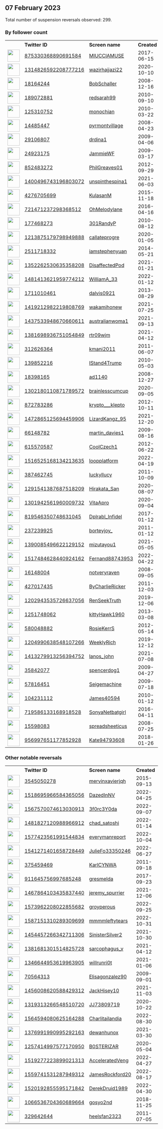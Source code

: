 
## 07 February 2023
Total number of suspension reversals observed: 299.

### By follower count
<table><tr><th></th><th align="left">Twitter ID</th><th align="left">Screen name</th>
<th align="left">Created</th><th align="left">Status</th><th align="left">Suspended</th><th align="left">Followers</th>
<tr><td><a href="https://pbs.twimg.com/profile_images/1367992884159516672/WwgKCX1N_normal.jpg"><img src="https://pbs.twimg.com/profile_images/1367992884159516672/WwgKCX1N_normal.jpg" width="40px" height="40px" align="center"/></a></td><td><a href="https://twitter.com/intent/user?user_id=875330368890691584">875330368890691584</a></td><td><a href="https://twitter.com/MIUCClAMUSE">MIUCClAMUSE</a></td><td>2017-06-15</td><td align="center">🔒</td><td>2023-01-27</td><td>131978</td></tr>
<tr><td><a href="https://pbs.twimg.com/profile_images/1622756213237710848/u83uElNl_normal.jpg"><img src="https://pbs.twimg.com/profile_images/1622756213237710848/u83uElNl_normal.jpg" width="40px" height="40px" align="center"/></a></td><td><a href="https://twitter.com/intent/user?user_id=1314826592208777216">1314826592208777216</a></td><td><a href="https://twitter.com/wazirhajjazi22">wazirhajjazi22</a></td><td>2020-10-10</td><td align="center"></td><td>2022-10-26</td><td>24910</td></tr>
<tr><td><a href="https://pbs.twimg.com/profile_images/1541787179730477057/qd9hg5rs_normal.jpg"><img src="https://pbs.twimg.com/profile_images/1541787179730477057/qd9hg5rs_normal.jpg" width="40px" height="40px" align="center"/></a></td><td><a href="https://twitter.com/intent/user?user_id=18164244">18164244</a></td><td><a href="https://twitter.com/BobSchaller">BobSchaller</a></td><td>2008-12-16</td><td align="center">🔒</td><td>2022-08-26</td><td>23186</td></tr>
<tr><td><a href="https://pbs.twimg.com/profile_images/1501287677550809091/UOEA-4AO_normal.jpg"><img src="https://pbs.twimg.com/profile_images/1501287677550809091/UOEA-4AO_normal.jpg" width="40px" height="40px" align="center"/></a></td><td><a href="https://twitter.com/intent/user?user_id=189072881">189072881</a></td><td><a href="https://twitter.com/redsarah99">redsarah99</a></td><td>2010-09-10</td><td align="center"></td><td>2022-09-01</td><td>22907</td></tr>
<tr><td><a href="https://pbs.twimg.com/profile_images/1353310680602927104/beWZme2F_normal.jpg"><img src="https://pbs.twimg.com/profile_images/1353310680602927104/beWZme2F_normal.jpg" width="40px" height="40px" align="center"/></a></td><td><a href="https://twitter.com/intent/user?user_id=125310752">125310752</a></td><td><a href="https://twitter.com/monochian">monochian</a></td><td>2010-03-22</td><td align="center"></td><td>2022-03-09</td><td>14037</td></tr>
<tr><td><a href="https://pbs.twimg.com/profile_images/1099798544360165376/U9Et_bx0_normal.png"><img src="https://pbs.twimg.com/profile_images/1099798544360165376/U9Et_bx0_normal.png" width="40px" height="40px" align="center"/></a></td><td><a href="https://twitter.com/intent/user?user_id=14485447">14485447</a></td><td><a href="https://twitter.com/pyrmontvillage">pyrmontvillage</a></td><td>2008-04-23</td><td align="center"></td><td>2022-07-21</td><td>13870</td></tr>
<tr><td><a href="https://pbs.twimg.com/profile_images/1032041044945317888/tUffranz_normal.jpg"><img src="https://pbs.twimg.com/profile_images/1032041044945317888/tUffranz_normal.jpg" width="40px" height="40px" align="center"/></a></td><td><a href="https://twitter.com/intent/user?user_id=29106807">29106807</a></td><td><a href="https://twitter.com/drdina1">drdina1</a></td><td>2009-04-06</td><td align="center"></td><td>2022-04-26</td><td>12555</td></tr>
<tr><td><a href="https://pbs.twimg.com/profile_images/1096069440787992576/CS7dTgS__normal.jpg"><img src="https://pbs.twimg.com/profile_images/1096069440787992576/CS7dTgS__normal.jpg" width="40px" height="40px" align="center"/></a></td><td><a href="https://twitter.com/intent/user?user_id=24923175">24923175</a></td><td><a href="https://twitter.com/JammieWF">JammieWF</a></td><td>2009-03-17</td><td align="center"></td><td></td><td>12468</td></tr>
<tr><td><a href="https://pbs.twimg.com/profile_images/1370506976950689796/sW-qvJnH_normal.jpg"><img src="https://pbs.twimg.com/profile_images/1370506976950689796/sW-qvJnH_normal.jpg" width="40px" height="40px" align="center"/></a></td><td><a href="https://twitter.com/intent/user?user_id=852483272">852483272</a></td><td><a href="https://twitter.com/PhilGreaves01">PhilGreaves01</a></td><td>2012-09-29</td><td align="center"></td><td>2022-08-13</td><td>12378</td></tr>
<tr><td><a href="https://pbs.twimg.com/profile_images/1495870165975805954/qy_UPUaz_normal.jpg"><img src="https://pbs.twimg.com/profile_images/1495870165975805954/qy_UPUaz_normal.jpg" width="40px" height="40px" align="center"/></a></td><td><a href="https://twitter.com/intent/user?user_id=1400496743196803072">1400496743196803072</a></td><td><a href="https://twitter.com/unspinthespina1">unspinthespina1</a></td><td>2021-06-03</td><td align="center"></td><td>2022-07-22</td><td>9875</td></tr>
<tr><td><a href="https://pbs.twimg.com/profile_images/1618032364894179328/UPLAbkna_normal.jpg"><img src="https://pbs.twimg.com/profile_images/1618032364894179328/UPLAbkna_normal.jpg" width="40px" height="40px" align="center"/></a></td><td><a href="https://twitter.com/intent/user?user_id=4276705699">4276705699</a></td><td><a href="https://twitter.com/KulasanM">KulasanM</a></td><td>2015-11-18</td><td align="center"></td><td>2023-02-03</td><td>9799</td></tr>
<tr><td><a href="https://pbs.twimg.com/profile_images/1309300397887102976/XdE5f2oo_normal.jpg"><img src="https://pbs.twimg.com/profile_images/1309300397887102976/XdE5f2oo_normal.jpg" width="40px" height="40px" align="center"/></a></td><td><a href="https://twitter.com/intent/user?user_id=721471237298368512">721471237298368512</a></td><td><a href="https://twitter.com/OhMelodylane">OhMelodylane</a></td><td>2016-04-16</td><td align="center"></td><td></td><td>8835</td></tr>
<tr><td><a href="https://pbs.twimg.com/profile_images/1619750205645103106/Ij_MD_fP_normal.jpg"><img src="https://pbs.twimg.com/profile_images/1619750205645103106/Ij_MD_fP_normal.jpg" width="40px" height="40px" align="center"/></a></td><td><a href="https://twitter.com/intent/user?user_id=177468273">177468273</a></td><td><a href="https://twitter.com/301RandyP">301RandyP</a></td><td>2010-08-12</td><td align="center"></td><td></td><td>8616</td></tr>
<tr><td><a href="https://pbs.twimg.com/profile_images/1299093748538900480/9ygVbm4k_normal.jpg"><img src="https://pbs.twimg.com/profile_images/1299093748538900480/9ygVbm4k_normal.jpg" width="40px" height="40px" align="center"/></a></td><td><a href="https://twitter.com/intent/user?user_id=1213875179798949888">1213875179798949888</a></td><td><a href="https://twitter.com/callateprogre">callateprogre</a></td><td>2020-01-05</td><td align="center"></td><td></td><td>7815</td></tr>
<tr><td><a href="https://pbs.twimg.com/profile_images/1622757293145329666/JW_S-Hnh_normal.jpg"><img src="https://pbs.twimg.com/profile_images/1622757293145329666/JW_S-Hnh_normal.jpg" width="40px" height="40px" align="center"/></a></td><td><a href="https://twitter.com/intent/user?user_id=2511718332">2511718332</a></td><td><a href="https://twitter.com/iamstephenyuan">iamstephenyuan</a></td><td>2014-05-21</td><td align="center"></td><td>2023-01-25</td><td>7370</td></tr>
<tr><td><a href="https://pbs.twimg.com/profile_images/1400128339080318981/TeXpH8DX_normal.jpg"><img src="https://pbs.twimg.com/profile_images/1400128339080318981/TeXpH8DX_normal.jpg" width="40px" height="40px" align="center"/></a></td><td><a href="https://twitter.com/intent/user?user_id=1352262530635358208">1352262530635358208</a></td><td><a href="https://twitter.com/DisaffectedPod">DisaffectedPod</a></td><td>2021-01-21</td><td align="center"></td><td></td><td>7163</td></tr>
<tr><td><a href="https://pbs.twimg.com/profile_images/1562392417155878912/LXt3QTvO_normal.jpg"><img src="https://pbs.twimg.com/profile_images/1562392417155878912/LXt3QTvO_normal.jpg" width="40px" height="40px" align="center"/></a></td><td><a href="https://twitter.com/intent/user?user_id=1481413621959774212">1481413621959774212</a></td><td><a href="https://twitter.com/WilliamA_33">WilliamA_33</a></td><td>2022-01-12</td><td align="center"></td><td>2022-09-18</td><td>6937</td></tr>
<tr><td><a href="https://pbs.twimg.com/profile_images/1075405118672199680/IJMc5o3w_normal.jpg"><img src="https://pbs.twimg.com/profile_images/1075405118672199680/IJMc5o3w_normal.jpg" width="40px" height="40px" align="center"/></a></td><td><a href="https://twitter.com/intent/user?user_id=1711010461">1711010461</a></td><td><a href="https://twitter.com/dalvis0921">dalvis0921</a></td><td>2013-08-29</td><td align="center"></td><td></td><td>6294</td></tr>
<tr><td><a href="https://pbs.twimg.com/profile_images/1544473248380829696/j9i7Sz6C_normal.jpg"><img src="https://pbs.twimg.com/profile_images/1544473248380829696/j9i7Sz6C_normal.jpg" width="40px" height="40px" align="center"/></a></td><td><a href="https://twitter.com/intent/user?user_id=1419212982219808769">1419212982219808769</a></td><td><a href="https://twitter.com/wakamihonew">wakamihonew</a></td><td>2021-07-25</td><td align="center"></td><td>2023-02-03</td><td>5531</td></tr>
<tr><td><a href="https://pbs.twimg.com/profile_images/1573985483436089344/9FnBWAk7_normal.jpg"><img src="https://pbs.twimg.com/profile_images/1573985483436089344/9FnBWAk7_normal.jpg" width="40px" height="40px" align="center"/></a></td><td><a href="https://twitter.com/intent/user?user_id=1437533948670660611">1437533948670660611</a></td><td><a href="https://twitter.com/australianwoma1">australianwoma1</a></td><td>2021-09-13</td><td align="center"></td><td>2022-12-27</td><td>4862</td></tr>
<tr><td><a href="https://abs.twimg.com/sticky/default_profile_images/default_profile_normal.png"><img src="https://abs.twimg.com/sticky/default_profile_images/default_profile_normal.png" width="40px" height="40px" align="center"/></a></td><td><a href="https://twitter.com/intent/user?user_id=1381698936751054849">1381698936751054849</a></td><td><a href="https://twitter.com/rtr09wjm">rtr09wjm</a></td><td>2021-04-12</td><td align="center"></td><td>2022-06-07</td><td>4580</td></tr>
<tr><td><a href="https://pbs.twimg.com/profile_images/1429659444598636551/hgvK3RMe_normal.jpg"><img src="https://pbs.twimg.com/profile_images/1429659444598636551/hgvK3RMe_normal.jpg" width="40px" height="40px" align="center"/></a></td><td><a href="https://twitter.com/intent/user?user_id=312626364">312626364</a></td><td><a href="https://twitter.com/kmani2011">kmani2011</a></td><td>2011-06-07</td><td align="center"></td><td>2022-11-28</td><td>4255</td></tr>
<tr><td><a href="https://pbs.twimg.com/profile_images/1533747234268930049/B8lUlxQV_normal.jpg"><img src="https://pbs.twimg.com/profile_images/1533747234268930049/B8lUlxQV_normal.jpg" width="40px" height="40px" align="center"/></a></td><td><a href="https://twitter.com/intent/user?user_id=139852216">139852216</a></td><td><a href="https://twitter.com/IStand4Trump">IStand4Trump</a></td><td>2010-05-03</td><td align="center"></td><td>2022-08-07</td><td>4104</td></tr>
<tr><td><a href="https://pbs.twimg.com/profile_images/1417566810971516929/2CF3_2CC_normal.jpg"><img src="https://pbs.twimg.com/profile_images/1417566810971516929/2CF3_2CC_normal.jpg" width="40px" height="40px" align="center"/></a></td><td><a href="https://twitter.com/intent/user?user_id=18398165">18398165</a></td><td><a href="https://twitter.com/ad1140">ad1140</a></td><td>2008-12-27</td><td align="center"></td><td>2022-08-07</td><td>4025</td></tr>
<tr><td><a href="https://pbs.twimg.com/profile_images/1550165796948787201/C3haTFjx_normal.jpg"><img src="https://pbs.twimg.com/profile_images/1550165796948787201/C3haTFjx_normal.jpg" width="40px" height="40px" align="center"/></a></td><td><a href="https://twitter.com/intent/user?user_id=1302180110871789572">1302180110871789572</a></td><td><a href="https://twitter.com/brainlesscumcup">brainlesscumcup</a></td><td>2020-09-05</td><td align="center"></td><td>2022-12-20</td><td>3429</td></tr>
<tr><td><a href="https://pbs.twimg.com/profile_images/1394143549432549381/NSNNoR-I_normal.jpg"><img src="https://pbs.twimg.com/profile_images/1394143549432549381/NSNNoR-I_normal.jpg" width="40px" height="40px" align="center"/></a></td><td><a href="https://twitter.com/intent/user?user_id=872783286">872783286</a></td><td><a href="https://twitter.com/krypto___klepto">krypto___klepto</a></td><td>2012-10-11</td><td align="center"></td><td></td><td>3334</td></tr>
<tr><td><a href="https://pbs.twimg.com/profile_images/1545548285246484480/fP4L7vNB_normal.jpg"><img src="https://pbs.twimg.com/profile_images/1545548285246484480/fP4L7vNB_normal.jpg" width="40px" height="40px" align="center"/></a></td><td><a href="https://twitter.com/intent/user?user_id=1472865125694459906">1472865125694459906</a></td><td><a href="https://twitter.com/LizardKangz_95">LizardKangz_95</a></td><td>2021-12-20</td><td align="center"></td><td>2022-08-23</td><td>3316</td></tr>
<tr><td><a href="https://pbs.twimg.com/profile_images/1457629184776355841/A_ea67SJ_normal.jpg"><img src="https://pbs.twimg.com/profile_images/1457629184776355841/A_ea67SJ_normal.jpg" width="40px" height="40px" align="center"/></a></td><td><a href="https://twitter.com/intent/user?user_id=66148782">66148782</a></td><td><a href="https://twitter.com/martin_davies1">martin_davies1</a></td><td>2009-08-16</td><td align="center"></td><td>2022-10-18</td><td>3278</td></tr>
<tr><td><a href="https://pbs.twimg.com/profile_images/1421120322821099526/ujX9yDx4_normal.jpg"><img src="https://pbs.twimg.com/profile_images/1421120322821099526/ujX9yDx4_normal.jpg" width="40px" height="40px" align="center"/></a></td><td><a href="https://twitter.com/intent/user?user_id=615570587">615570587</a></td><td><a href="https://twitter.com/CoolCzech1">CoolCzech1</a></td><td>2012-06-22</td><td align="center"></td><td>2022-05-22</td><td>3191</td></tr>
<tr><td><a href="https://pbs.twimg.com/profile_images/1540948539169071106/EoBNH4sG_normal.jpg"><img src="https://pbs.twimg.com/profile_images/1540948539169071106/EoBNH4sG_normal.jpg" width="40px" height="40px" align="center"/></a></td><td><a href="https://twitter.com/intent/user?user_id=1516525168134213635">1516525168134213635</a></td><td><a href="https://twitter.com/loopplatform">loopplatform</a></td><td>2022-04-19</td><td align="center"></td><td>2022-12-09</td><td>3133</td></tr>
<tr><td><a href="https://pbs.twimg.com/profile_images/511209142074507264/OAOZhKAs_normal.jpeg"><img src="https://pbs.twimg.com/profile_images/511209142074507264/OAOZhKAs_normal.jpeg" width="40px" height="40px" align="center"/></a></td><td><a href="https://twitter.com/intent/user?user_id=387462745">387462745</a></td><td><a href="https://twitter.com/luckyllucy">luckyllucy</a></td><td>2011-10-09</td><td align="center"></td><td>2022-08-15</td><td>3078</td></tr>
<tr><td><a href="https://pbs.twimg.com/profile_images/1597432298353217536/nC56CfbI_normal.jpg"><img src="https://pbs.twimg.com/profile_images/1597432298353217536/nC56CfbI_normal.jpg" width="40px" height="40px" align="center"/></a></td><td><a href="https://twitter.com/intent/user?user_id=1291541387687518209">1291541387687518209</a></td><td><a href="https://twitter.com/Hirakata_San">Hirakata_San</a></td><td>2020-08-07</td><td align="center"></td><td>2023-02-03</td><td>3072</td></tr>
<tr><td><a href="https://pbs.twimg.com/profile_images/1391784037535059974/czkCuPX7_normal.jpg"><img src="https://pbs.twimg.com/profile_images/1391784037535059974/czkCuPX7_normal.jpg" width="40px" height="40px" align="center"/></a></td><td><a href="https://twitter.com/intent/user?user_id=1301942561960009732">1301942561960009732</a></td><td><a href="https://twitter.com/VitaApro">VitaApro</a></td><td>2020-09-04</td><td align="center"></td><td>2022-08-31</td><td>3060</td></tr>
<tr><td><a href="https://pbs.twimg.com/profile_images/849975070248325120/tEeu4hfv_normal.jpg"><img src="https://pbs.twimg.com/profile_images/849975070248325120/tEeu4hfv_normal.jpg" width="40px" height="40px" align="center"/></a></td><td><a href="https://twitter.com/intent/user?user_id=819546350748631045">819546350748631045</a></td><td><a href="https://twitter.com/Dplrabl_Infidel">Dplrabl_Infidel</a></td><td>2017-01-12</td><td align="center"></td><td></td><td>3036</td></tr>
<tr><td><a href="https://pbs.twimg.com/profile_images/1593357259911925760/25q1Q80b_normal.jpg"><img src="https://pbs.twimg.com/profile_images/1593357259911925760/25q1Q80b_normal.jpg" width="40px" height="40px" align="center"/></a></td><td><a href="https://twitter.com/intent/user?user_id=237239925">237239925</a></td><td><a href="https://twitter.com/borteyjoy_">borteyjoy_</a></td><td>2011-01-12</td><td align="center"></td><td>2023-01-25</td><td>3032</td></tr>
<tr><td><a href="https://pbs.twimg.com/profile_images/1621836006856220672/INDRuT8R_normal.jpg"><img src="https://pbs.twimg.com/profile_images/1621836006856220672/INDRuT8R_normal.jpg" width="40px" height="40px" align="center"/></a></td><td><a href="https://twitter.com/intent/user?user_id=1390085496622129152">1390085496622129152</a></td><td><a href="https://twitter.com/mizutayou1">mizutayou1</a></td><td>2021-05-05</td><td align="center"></td><td>2023-02-02</td><td>2811</td></tr>
<tr><td><a href="https://pbs.twimg.com/profile_images/1517484784242540546/gpFgpLe-_normal.jpg"><img src="https://pbs.twimg.com/profile_images/1517484784242540546/gpFgpLe-_normal.jpg" width="40px" height="40px" align="center"/></a></td><td><a href="https://twitter.com/intent/user?user_id=1517484628440924162">1517484628440924162</a></td><td><a href="https://twitter.com/Fernand88743953">Fernand88743953</a></td><td>2022-04-22</td><td align="center"></td><td>2022-10-05</td><td>2810</td></tr>
<tr><td><a href="https://pbs.twimg.com/profile_images/1269313532115529728/bnW74lAL_normal.jpg"><img src="https://pbs.twimg.com/profile_images/1269313532115529728/bnW74lAL_normal.jpg" width="40px" height="40px" align="center"/></a></td><td><a href="https://twitter.com/intent/user?user_id=16148004">16148004</a></td><td><a href="https://twitter.com/notveryraven">notveryraven</a></td><td>2008-09-05</td><td align="center"></td><td>2022-12-15</td><td>2496</td></tr>
<tr><td><a href="https://pbs.twimg.com/profile_images/1619146064300314624/hYXth6IY_normal.jpg"><img src="https://pbs.twimg.com/profile_images/1619146064300314624/hYXth6IY_normal.jpg" width="40px" height="40px" align="center"/></a></td><td><a href="https://twitter.com/intent/user?user_id=427017435">427017435</a></td><td><a href="https://twitter.com/ByCharlieRicker">ByCharlieRicker</a></td><td>2011-12-03</td><td align="center"></td><td></td><td>2478</td></tr>
<tr><td><a href="https://pbs.twimg.com/profile_images/1375971962971947009/XgwjA4o7_normal.jpg"><img src="https://pbs.twimg.com/profile_images/1375971962971947009/XgwjA4o7_normal.jpg" width="40px" height="40px" align="center"/></a></td><td><a href="https://twitter.com/intent/user?user_id=1202943535726637056">1202943535726637056</a></td><td><a href="https://twitter.com/RenSeekTruth">RenSeekTruth</a></td><td>2019-12-06</td><td align="center"></td><td>2022-08-23</td><td>2402</td></tr>
<tr><td><a href="https://pbs.twimg.com/profile_images/1293383571235680256/Iz6GvA26_normal.jpg"><img src="https://pbs.twimg.com/profile_images/1293383571235680256/Iz6GvA26_normal.jpg" width="40px" height="40px" align="center"/></a></td><td><a href="https://twitter.com/intent/user?user_id=1251748062">1251748062</a></td><td><a href="https://twitter.com/kittyHawk1960">kittyHawk1960</a></td><td>2013-03-08</td><td align="center"></td><td></td><td>2395</td></tr>
<tr><td><a href="https://pbs.twimg.com/profile_images/1222918098241695744/SEL5CgJE_normal.jpg"><img src="https://pbs.twimg.com/profile_images/1222918098241695744/SEL5CgJE_normal.jpg" width="40px" height="40px" align="center"/></a></td><td><a href="https://twitter.com/intent/user?user_id=580048882">580048882</a></td><td><a href="https://twitter.com/RosieKerrS">RosieKerrS</a></td><td>2012-05-14</td><td align="center"></td><td></td><td>2377</td></tr>
<tr><td><a href="https://pbs.twimg.com/profile_images/1381792062266175491/w57F9mVH_normal.jpg"><img src="https://pbs.twimg.com/profile_images/1381792062266175491/w57F9mVH_normal.jpg" width="40px" height="40px" align="center"/></a></td><td><a href="https://twitter.com/intent/user?user_id=1204990638548107266">1204990638548107266</a></td><td><a href="https://twitter.com/WeeklyRich">WeeklyRich</a></td><td>2019-12-12</td><td align="center"></td><td>2022-07-29</td><td>2349</td></tr>
<tr><td><a href="https://pbs.twimg.com/profile_images/1413421861690437637/2jhR102j_normal.jpg"><img src="https://pbs.twimg.com/profile_images/1413421861690437637/2jhR102j_normal.jpg" width="40px" height="40px" align="center"/></a></td><td><a href="https://twitter.com/intent/user?user_id=1413279913256394752">1413279913256394752</a></td><td><a href="https://twitter.com/lanos_john">lanos_john</a></td><td>2021-07-08</td><td align="center"></td><td>2022-09-27</td><td>2336</td></tr>
<tr><td><a href="https://pbs.twimg.com/profile_images/1401767604591550465/KbMs-8IU_normal.jpg"><img src="https://pbs.twimg.com/profile_images/1401767604591550465/KbMs-8IU_normal.jpg" width="40px" height="40px" align="center"/></a></td><td><a href="https://twitter.com/intent/user?user_id=35842077">35842077</a></td><td><a href="https://twitter.com/spencerdog1">spencerdog1</a></td><td>2009-04-27</td><td align="center"></td><td>2022-12-28</td><td>2277</td></tr>
<tr><td><a href="https://pbs.twimg.com/profile_images/1221960674223378432/U3G_yS6W_normal.jpg"><img src="https://pbs.twimg.com/profile_images/1221960674223378432/U3G_yS6W_normal.jpg" width="40px" height="40px" align="center"/></a></td><td><a href="https://twitter.com/intent/user?user_id=57816451">57816451</a></td><td><a href="https://twitter.com/Seigemachine">Seigemachine</a></td><td>2009-07-18</td><td align="center"></td><td>2022-08-26</td><td>2212</td></tr>
<tr><td><a href="https://pbs.twimg.com/profile_images/1416457151015317506/tASymnEf_normal.jpg"><img src="https://pbs.twimg.com/profile_images/1416457151015317506/tASymnEf_normal.jpg" width="40px" height="40px" align="center"/></a></td><td><a href="https://twitter.com/intent/user?user_id=104231112">104231112</a></td><td><a href="https://twitter.com/James40594">James40594</a></td><td>2010-01-12</td><td align="center"></td><td>2022-05-27</td><td>2203</td></tr>
<tr><td><a href="https://pbs.twimg.com/profile_images/1354195734929813506/XGmOQ1um_normal.jpg"><img src="https://pbs.twimg.com/profile_images/1354195734929813506/XGmOQ1um_normal.jpg" width="40px" height="40px" align="center"/></a></td><td><a href="https://twitter.com/intent/user?user_id=719586133168918528">719586133168918528</a></td><td><a href="https://twitter.com/SonyaNetbatgirl">SonyaNetbatgirl</a></td><td>2016-04-11</td><td align="center"></td><td>2022-04-28</td><td>2165</td></tr>
<tr><td><a href="https://pbs.twimg.com/profile_images/1332891861447487493/gXY6A8md_normal.jpg"><img src="https://pbs.twimg.com/profile_images/1332891861447487493/gXY6A8md_normal.jpg" width="40px" height="40px" align="center"/></a></td><td><a href="https://twitter.com/intent/user?user_id=15598083">15598083</a></td><td><a href="https://twitter.com/spreadsheeticus">spreadsheeticus</a></td><td>2008-07-25</td><td align="center"></td><td></td><td>2109</td></tr>
<tr><td><a href="https://pbs.twimg.com/profile_images/1070344855660957697/mO8w6W9S_normal.jpg"><img src="https://pbs.twimg.com/profile_images/1070344855660957697/mO8w6W9S_normal.jpg" width="40px" height="40px" align="center"/></a></td><td><a href="https://twitter.com/intent/user?user_id=956997651177852928">956997651177852928</a></td><td><a href="https://twitter.com/Kate94793608">Kate94793608</a></td><td>2018-01-26</td><td align="center"></td><td>2022-05-05</td><td>2038</td></tr>
</table>

### Other notable reversals
<table><tr><th></th><th align="left">Twitter ID</th><th align="left">Screen name</th>
<th align="left">Created</th><th align="left">Status</th><th align="left">Suspended</th><th align="left">Followers</th>
<tr><td><a href="https://pbs.twimg.com/profile_images/1623069805191516160/5RtzzTqE_normal.jpg"><img src="https://pbs.twimg.com/profile_images/1623069805191516160/5RtzzTqE_normal.jpg" width="40px" height="40px" align="center"/></a></td><td><a href="https://twitter.com/intent/user?user_id=3545050278">3545050278</a></td><td><a href="https://twitter.com/mervinxavierjqh">mervinxavierjqh</a></td><td>2015-09-13</td><td align="center"></td><td>2022-07-21</td><td>1683</td></tr>
<tr><td><a href="https://pbs.twimg.com/profile_images/1523143728080162816/Cawt8ZUo_normal.jpg"><img src="https://pbs.twimg.com/profile_images/1523143728080162816/Cawt8ZUo_normal.jpg" width="40px" height="40px" align="center"/></a></td><td><a href="https://twitter.com/intent/user?user_id=1518695966584365056">1518695966584365056</a></td><td><a href="https://twitter.com/DazedInNV">DazedInNV</a></td><td>2022-04-25</td><td align="center"></td><td>2022-06-09</td><td>209</td></tr>
<tr><td><a href="https://pbs.twimg.com/profile_images/1567758217173766148/8DLU0Wxe_normal.jpg"><img src="https://pbs.twimg.com/profile_images/1567758217173766148/8DLU0Wxe_normal.jpg" width="40px" height="40px" align="center"/></a></td><td><a href="https://twitter.com/intent/user?user_id=1567570074613030913">1567570074613030913</a></td><td><a href="https://twitter.com/3f0rc3Y0da">3f0rc3Y0da</a></td><td>2022-09-07</td><td align="center"></td><td>2023-01-27</td><td>193</td></tr>
<tr><td><a href="https://pbs.twimg.com/profile_images/1482042728020070404/LgAM8y7q_normal.jpg"><img src="https://pbs.twimg.com/profile_images/1482042728020070404/LgAM8y7q_normal.jpg" width="40px" height="40px" align="center"/></a></td><td><a href="https://twitter.com/intent/user?user_id=1481827120988966912">1481827120988966912</a></td><td><a href="https://twitter.com/chad_satoshi">chad_satoshi</a></td><td>2022-01-14</td><td align="center"></td><td>2023-02-04</td><td>543</td></tr>
<tr><td><a href="https://pbs.twimg.com/profile_images/1577435064543199233/CwgW9LTI_normal.jpg"><img src="https://pbs.twimg.com/profile_images/1577435064543199233/CwgW9LTI_normal.jpg" width="40px" height="40px" align="center"/></a></td><td><a href="https://twitter.com/intent/user?user_id=1577423561991544834">1577423561991544834</a></td><td><a href="https://twitter.com/everymanreport">everymanreport</a></td><td>2022-10-04</td><td align="center"></td><td>2022-12-04</td><td>32</td></tr>
<tr><td><a href="https://pbs.twimg.com/profile_images/1541271671033761792/wh5m613R_normal.png"><img src="https://pbs.twimg.com/profile_images/1541271671033761792/wh5m613R_normal.png" width="40px" height="40px" align="center"/></a></td><td><a href="https://twitter.com/intent/user?user_id=1541271401658728449">1541271401658728449</a></td><td><a href="https://twitter.com/JulieFo33350246">JulieFo33350246</a></td><td>2022-06-27</td><td align="center"></td><td>2022-12-22</td><td>176</td></tr>
<tr><td><a href="https://pbs.twimg.com/profile_images/563834646933155841/FslCqKLo_normal.jpeg"><img src="https://pbs.twimg.com/profile_images/563834646933155841/FslCqKLo_normal.jpeg" width="40px" height="40px" align="center"/></a></td><td><a href="https://twitter.com/intent/user?user_id=375459469">375459469</a></td><td><a href="https://twitter.com/KarlCYNWA">KarlCYNWA</a></td><td>2011-09-18</td><td align="center"></td><td>2023-01-08</td><td>336</td></tr>
<tr><td><a href="https://pbs.twimg.com/profile_images/1351131610842882050/_k0AyQ8S_normal.jpg"><img src="https://pbs.twimg.com/profile_images/1351131610842882050/_k0AyQ8S_normal.jpg" width="40px" height="40px" align="center"/></a></td><td><a href="https://twitter.com/intent/user?user_id=911645756997685248">911645756997685248</a></td><td><a href="https://twitter.com/gresmelda">gresmelda</a></td><td>2017-09-23</td><td align="center"></td><td>2022-11-23</td><td>26</td></tr>
<tr><td><a href="https://pbs.twimg.com/profile_images/1533880867990421504/YZ4Q2LLo_normal.jpg"><img src="https://pbs.twimg.com/profile_images/1533880867990421504/YZ4Q2LLo_normal.jpg" width="40px" height="40px" align="center"/></a></td><td><a href="https://twitter.com/intent/user?user_id=1467864103435837440">1467864103435837440</a></td><td><a href="https://twitter.com/jeremy_spurrier">jeremy_spurrier</a></td><td>2021-12-06</td><td align="center"></td><td>2022-12-28</td><td>184</td></tr>
<tr><td><a href="https://pbs.twimg.com/profile_images/1591469258290126848/jgHRYRWI_normal.jpg"><img src="https://pbs.twimg.com/profile_images/1591469258290126848/jgHRYRWI_normal.jpg" width="40px" height="40px" align="center"/></a></td><td><a href="https://twitter.com/intent/user?user_id=1573962208022855682">1573962208022855682</a></td><td><a href="https://twitter.com/groyperous">groyperous</a></td><td>2022-09-25</td><td align="center"></td><td>2022-11-20</td><td>4</td></tr>
<tr><td><a href="https://pbs.twimg.com/profile_images/1587200134382854145/wUmxxt1N_normal.jpg"><img src="https://pbs.twimg.com/profile_images/1587200134382854145/wUmxxt1N_normal.jpg" width="40px" height="40px" align="center"/></a></td><td><a href="https://twitter.com/intent/user?user_id=1587151310289309699">1587151310289309699</a></td><td><a href="https://twitter.com/mmmmleftytears">mmmmleftytears</a></td><td>2022-10-31</td><td align="center"></td><td>2023-02-02</td><td>7</td></tr>
<tr><td><a href="https://pbs.twimg.com/profile_images/1454457337775804419/KsW0-wAP_normal.png"><img src="https://pbs.twimg.com/profile_images/1454457337775804419/KsW0-wAP_normal.png" width="40px" height="40px" align="center"/></a></td><td><a href="https://twitter.com/intent/user?user_id=1454457266342711306">1454457266342711306</a></td><td><a href="https://twitter.com/SinisterSilver2">SinisterSilver2</a></td><td>2021-10-30</td><td align="center"></td><td>2022-09-23</td><td>1217</td></tr>
<tr><td><a href="https://pbs.twimg.com/profile_images/1623041371136466944/K-6Mvrms_normal.jpg"><img src="https://pbs.twimg.com/profile_images/1623041371136466944/K-6Mvrms_normal.jpg" width="40px" height="40px" align="center"/></a></td><td><a href="https://twitter.com/intent/user?user_id=1381681301514825728">1381681301514825728</a></td><td><a href="https://twitter.com/sarcophagus_v">sarcophagus_v</a></td><td>2021-04-12</td><td align="center"></td><td>2023-01-09</td><td>58</td></tr>
<tr><td><a href="https://pbs.twimg.com/profile_images/1590451584059772928/ESU1_UdM_normal.jpg"><img src="https://pbs.twimg.com/profile_images/1590451584059772928/ESU1_UdM_normal.jpg" width="40px" height="40px" align="center"/></a></td><td><a href="https://twitter.com/intent/user?user_id=1346644953619963905">1346644953619963905</a></td><td><a href="https://twitter.com/willrunri0t">willrunri0t</a></td><td>2021-01-06</td><td align="center"></td><td>2022-12-21</td><td>37</td></tr>
<tr><td><a href="https://pbs.twimg.com/profile_images/1488641939796893698/oS-JtEMY_normal.jpg"><img src="https://pbs.twimg.com/profile_images/1488641939796893698/oS-JtEMY_normal.jpg" width="40px" height="40px" align="center"/></a></td><td><a href="https://twitter.com/intent/user?user_id=70564313">70564313</a></td><td><a href="https://twitter.com/Elisagonzalez90">Elisagonzalez90</a></td><td>2009-09-01</td><td align="center"></td><td>2023-01-23</td><td>130</td></tr>
<tr><td><a href="https://pbs.twimg.com/profile_images/1456008834762215426/gGXe2OxQ_normal.jpg"><img src="https://pbs.twimg.com/profile_images/1456008834762215426/gGXe2OxQ_normal.jpg" width="40px" height="40px" align="center"/></a></td><td><a href="https://twitter.com/intent/user?user_id=1456008620588429312">1456008620588429312</a></td><td><a href="https://twitter.com/JackHisey10">JackHisey10</a></td><td>2021-11-03</td><td align="center"></td><td>2022-08-28</td><td>1869</td></tr>
<tr><td><a href="https://pbs.twimg.com/profile_images/1319426767208132614/27C2O9Da_normal.jpg"><img src="https://pbs.twimg.com/profile_images/1319426767208132614/27C2O9Da_normal.jpg" width="40px" height="40px" align="center"/></a></td><td><a href="https://twitter.com/intent/user?user_id=1319313266548510720">1319313266548510720</a></td><td><a href="https://twitter.com/JJ73809719">JJ73809719</a></td><td>2020-10-22</td><td align="center"></td><td>2022-11-24</td><td>70</td></tr>
<tr><td><a href="https://pbs.twimg.com/profile_images/1582888386796429312/SVi-QVgm_normal.jpg"><img src="https://pbs.twimg.com/profile_images/1582888386796429312/SVi-QVgm_normal.jpg" width="40px" height="40px" align="center"/></a></td><td><a href="https://twitter.com/intent/user?user_id=1564594080625164288">1564594080625164288</a></td><td><a href="https://twitter.com/Charlitailandia">Charlitailandia</a></td><td>2022-08-30</td><td align="center"></td><td>2022-12-31</td><td>187</td></tr>
<tr><td><a href="https://pbs.twimg.com/profile_images/1584417293198663680/l-ZHoHkn_normal.jpg"><img src="https://pbs.twimg.com/profile_images/1584417293198663680/l-ZHoHkn_normal.jpg" width="40px" height="40px" align="center"/></a></td><td><a href="https://twitter.com/intent/user?user_id=1376991990995292163">1376991990995292163</a></td><td><a href="https://twitter.com/dewanhunox">dewanhunox</a></td><td>2021-03-30</td><td align="center"></td><td>2022-12-26</td><td>24</td></tr>
<tr><td><a href="https://pbs.twimg.com/profile_images/1605998613234159616/hcQ3N2u3_normal.jpg"><img src="https://pbs.twimg.com/profile_images/1605998613234159616/hcQ3N2u3_normal.jpg" width="40px" height="40px" align="center"/></a></td><td><a href="https://twitter.com/intent/user?user_id=1257414997577170950">1257414997577170950</a></td><td><a href="https://twitter.com/B0STERIZAR">B0STERIZAR</a></td><td>2020-05-04</td><td align="center"></td><td>2023-01-08</td><td>176</td></tr>
<tr><td><a href="https://pbs.twimg.com/profile_images/1523143267734405120/YpBbPhL5_normal.jpg"><img src="https://pbs.twimg.com/profile_images/1523143267734405120/YpBbPhL5_normal.jpg" width="40px" height="40px" align="center"/></a></td><td><a href="https://twitter.com/intent/user?user_id=1519277223899021313">1519277223899021313</a></td><td><a href="https://twitter.com/AcceleratedVeng">AcceleratedVeng</a></td><td>2022-04-27</td><td align="center"></td><td>2022-08-26</td><td>24</td></tr>
<tr><td><a href="https://pbs.twimg.com/profile_images/1593325546129203206/7eKD-mzR_normal.jpg"><img src="https://pbs.twimg.com/profile_images/1593325546129203206/7eKD-mzR_normal.jpg" width="40px" height="40px" align="center"/></a></td><td><a href="https://twitter.com/intent/user?user_id=1559741531287949312">1559741531287949312</a></td><td><a href="https://twitter.com/JamesRockford20">JamesRockford20</a></td><td>2022-08-17</td><td align="center"></td><td>2022-12-31</td><td>186</td></tr>
<tr><td><a href="https://pbs.twimg.com/profile_images/1520193255232704513/CHz5RP26_normal.jpg"><img src="https://pbs.twimg.com/profile_images/1520193255232704513/CHz5RP26_normal.jpg" width="40px" height="40px" align="center"/></a></td><td><a href="https://twitter.com/intent/user?user_id=1520192855595171842">1520192855595171842</a></td><td><a href="https://twitter.com/DerekDruid1989">DerekDruid1989</a></td><td>2022-04-30</td><td align="center"></td><td>2022-12-28</td><td>12</td></tr>
<tr><td><a href="https://pbs.twimg.com/profile_images/1565521080974200832/wBA-ZiQA_normal.png"><img src="https://pbs.twimg.com/profile_images/1565521080974200832/wBA-ZiQA_normal.png" width="40px" height="40px" align="center"/></a></td><td><a href="https://twitter.com/intent/user?user_id=1066536704360689664">1066536704360689664</a></td><td><a href="https://twitter.com/gosyo2nd">gosyo2nd</a></td><td>2018-11-25</td><td align="center"></td><td>2023-02-03</td><td>1472</td></tr>
<tr><td><a href="https://pbs.twimg.com/profile_images/1079224356268662784/Wv7o9A6t_normal.jpg"><img src="https://pbs.twimg.com/profile_images/1079224356268662784/Wv7o9A6t_normal.jpg" width="40px" height="40px" align="center"/></a></td><td><a href="https://twitter.com/intent/user?user_id=329642644">329642644</a></td><td><a href="https://twitter.com/heelsfan2323">heelsfan2323</a></td><td>2011-07-05</td><td align="center"></td><td>2022-12-07</td><td>9</td></tr>
</table>
